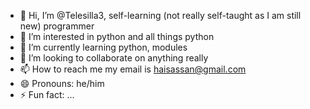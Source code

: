 - 👋 Hi, I’m @Telesilla3, self-learning (not really self-taught as I am still new) programmer
- 👀 I’m interested in python and all things python
- 🌱 I’m currently learning python, modules
- 💞️ I’m looking to collaborate on anything really
- 📫 How to reach me my email is haisassan@gmail.com
- 😄 Pronouns: he/him
- ⚡ Fun fact: ...

<!---
Telesilla3/Telesilla3 is a ✨ special ✨ repository because its `README.md` (this file) appears on your GitHub profile.
You can click the Preview link to take a look at your changes.
--->
